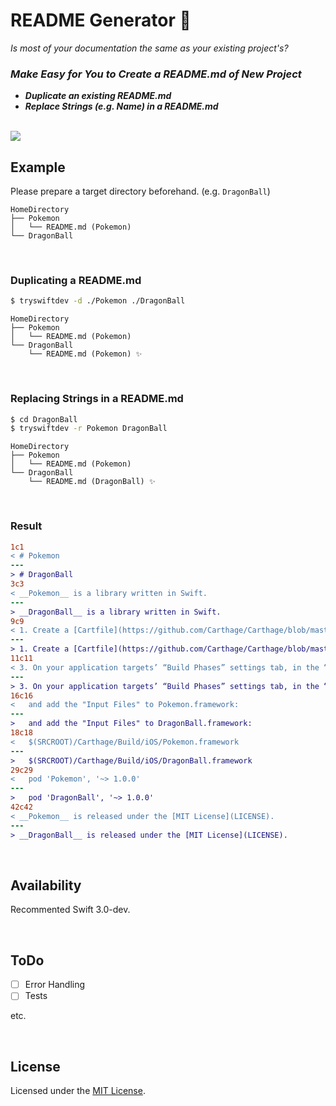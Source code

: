 # README Generator 📄

_Is most of your documentation the same as your existing project's?_

### _Make Easy for You to Create a README.md of New Project_

- _**Duplicate an existing README.md**_
- _**Replace Strings (e.g. Name) in a README.md**_

<br />

<img src="./Images/ReadmeGenerator.gif">

<br />

## Example

Please prepare a target directory beforehand. (e.g. `DragonBall`)

```
HomeDirectory
├── Pokemon
│   └── README.md (Pokemon)
└── DragonBall
```

<br />

### Duplicating a README.md

```bash
$ tryswiftdev -d ./Pokemon ./DragonBall
```

```
HomeDirectory
├── Pokemon
│   └── README.md (Pokemon)
└── DragonBall
    └── README.md (Pokemon) ✨
```

<br />

### Replacing Strings in a README.md

```bash
$ cd DragonBall
$ tryswiftdev -r Pokemon DragonBall
```

```
HomeDirectory
├── Pokemon
│   └── README.md (Pokemon)
└── DragonBall
    └── README.md (DragonBall) ✨
```

<br />

### Result

```diff
1c1
< # Pokemon
---
> # DragonBall
3c3
< __Pokemon__ is a library written in Swift.
---
> __DragonBall__ is a library written in Swift.
9c9
< 1. Create a [Cartfile](https://github.com/Carthage/Carthage/blob/master/Documentation/Artifacts.md#cartfile), and add `github "JPMartha/Pokemon" ~> 1.0.0`.
---
> 1. Create a [Cartfile](https://github.com/Carthage/Carthage/blob/master/Documentation/Artifacts.md#cartfile), and add `github "JPMartha/DragonBall" ~> 1.0.0`.
11c11
< 3. On your application targets’ “Build Phases” settings tab, in the “Link Binary With Libraries” section, click the “+” icon and add `Pokemon.framework` from the Carthage/Build folder on disk.
---
> 3. On your application targets’ “Build Phases” settings tab, in the “Link Binary With Libraries” section, click the “+” icon and add `DragonBall.framework` from the Carthage/Build folder on disk.
16c16
<   and add the "Input Files" to Pokemon.framework:
---
>   and add the "Input Files" to DragonBall.framework:
18c18
<   $(SRCROOT)/Carthage/Build/iOS/Pokemon.framework
---
>   $(SRCROOT)/Carthage/Build/iOS/DragonBall.framework
29c29
<   pod 'Pokemon', '~> 1.0.0'
---
>   pod 'DragonBall', '~> 1.0.0'
42c42
< __Pokemon__ is released under the [MIT License](LICENSE).
---
> __DragonBall__ is released under the [MIT License](LICENSE).
```

<br />

## Availability

Recommented Swift 3.0-dev.

<br />

## ToDo

- [ ] Error Handling
- [ ] Tests

etc.

<br />

## License

Licensed under the [MIT License](LICENSE).
